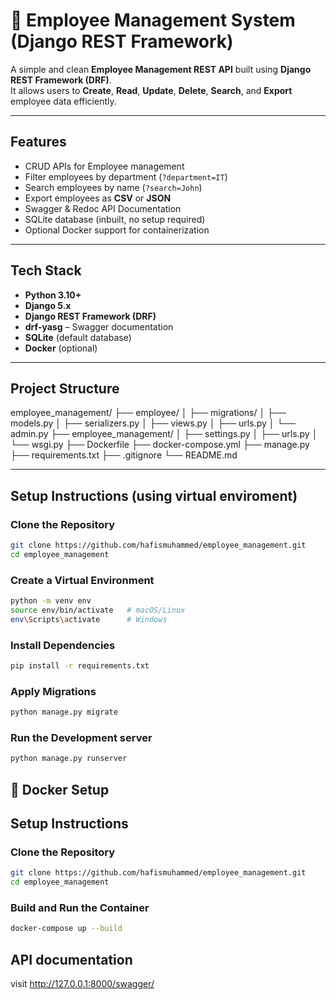 # 🧾 Employee Management System (Django REST Framework)

A simple and clean **Employee Management REST API** built using **Django REST Framework (DRF)**.  
It allows users to **Create**, **Read**, **Update**, **Delete**, **Search**, and **Export** employee data efficiently.  

---

## Features

- CRUD APIs for Employee management  
- Filter employees by department (`?department=IT`)  
- Search employees by name (`?search=John`)  
- Export employees as **CSV** or **JSON**  
- Swagger & Redoc API Documentation  
- SQLite database (inbuilt, no setup required)  
- Optional Docker support for containerization  

---

##  Tech Stack

- **Python 3.10+**  
- **Django 5.x**  
- **Django REST Framework (DRF)**  
- **drf-yasg** – Swagger documentation  
- **SQLite** (default database)  
- **Docker** (optional)

---

##  Project Structure

employee_management/
├── employee/
│   ├── migrations/
│   ├── models.py
│   ├── serializers.py
│   ├── views.py
│   ├── urls.py
│   └── admin.py
├── employee_management/
│   ├── settings.py
│   ├── urls.py
│   └── wsgi.py
├── Dockerfile
├── docker-compose.yml
├── manage.py
├── requirements.txt
├── .gitignore
└── README.md

---

## Setup Instructions (using virtual enviroment)

### Clone the Repository

```bash
git clone https://github.com/hafismuhammed/employee_management.git
cd employee_management
```

### Create a Virtual Environment

```bash
python -m venv env
source env/bin/activate   # macOS/Linux
env\Scripts\activate      # Windows
```

### Install Dependencies

```bash
pip install -r requirements.txt
```

### Apply Migrations

```bash
python manage.py migrate
```

### Run the Development server

```bash
python manage.py runserver
```

## 🐳 Docker Setup 
## Setup Instructions 

### Clone the Repository

```bash
git clone https://github.com/hafismuhammed/employee_management.git
cd employee_management
```

### Build and Run the Container

```bash
docker-compose up --build
```

## API documentation

 visit http://127.0.0.1:8000/swagger/




